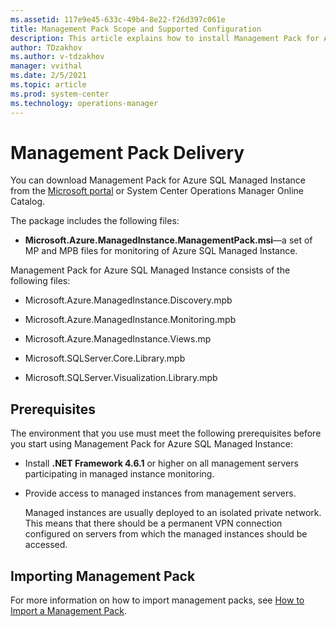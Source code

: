 ```yaml
---
ms.assetid: 117e9e45-633c-49b4-8e22-f26d397c061e
title: Management Pack Scope and Supported Configuration
description: This article explains how to install Management Pack for Azure SQL Managed Instance
author: TDzakhov
ms.author: v-tdzakhov
manager: vvithal
ms.date: 2/5/2021
ms.topic: article
ms.prod: system-center
ms.technology: operations-manager
---
```


# Management Pack Delivery

You can download Management Pack for Azure SQL Managed Instance from the [Microsoft portal](https://www.microsoft.com/en-us/download/details.aspx?id=101203) or System Center Operations Manager Online Catalog.

The package includes the following files:

- **Microsoft.Azure.ManagedInstance.ManagementPack.msi**—a set of MP and MPB files for monitoring of Azure SQL Managed Instance.

Management Pack for Azure SQL Managed Instance consists of the following files:  

- Microsoft.Azure.ManagedInstance.Discovery.mpb

- Microsoft.Azure.ManagedInstance.Monitoring.mpb

- Microsoft.Azure.ManagedInstance.Views.</i>mp

- Microsoft.SQLServer.Core.Library.mpb

- Microsoft.SQLServer.Visualization.Library.mpb

## Prerequisites

The environment that you use must meet the following prerequisites before you start using Management Pack for Azure SQL Managed Instance:

- Install **.NET Framework 4.6.1** or higher on all management servers participating in managed instance monitoring.

- Provide access to managed instances from management servers.

    Managed instances are usually deployed to an isolated private network. This means that there should be a permanent VPN connection configured on servers from which the managed instances should be accessed. 
    
## Importing Management Pack

For more information on how to import management packs, see [How to Import a Management Pack](https://go.microsoft.com/fwlink/?LinkId=142351).

